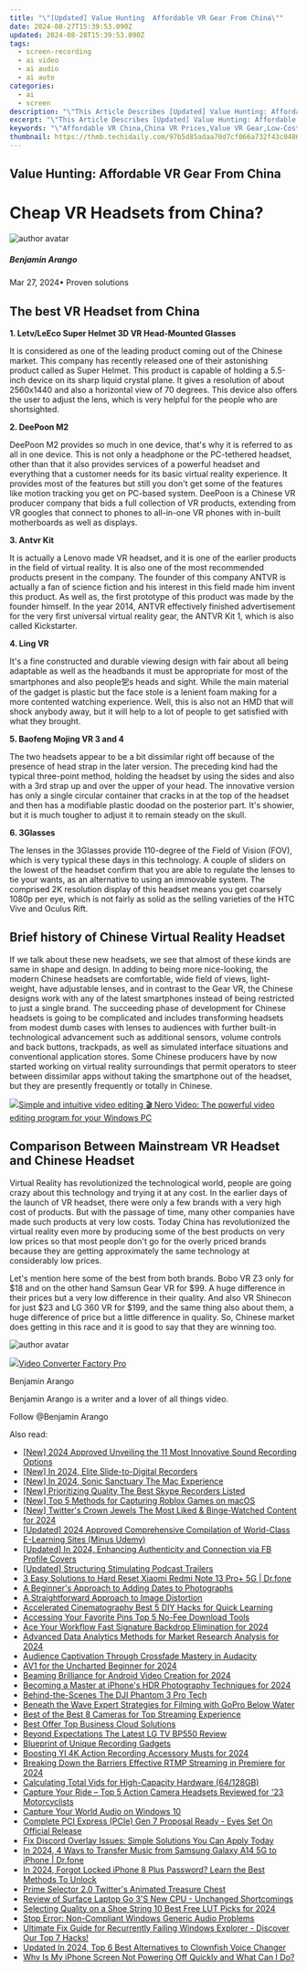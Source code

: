 ```yaml
---
title: "\"[Updated] Value Hunting  Affordable VR Gear From China\""
date: 2024-08-27T15:39:53.090Z
updated: 2024-08-28T15:39:53.090Z
tags: 
  - screen-recording
  - ai video
  - ai audio
  - ai auto
categories: 
  - ai
  - screen
description: "\"This Article Describes [Updated] Value Hunting: Affordable VR Gear From China\""
excerpt: "\"This Article Describes [Updated] Value Hunting: Affordable VR Gear From China\""
keywords: "\"Affordable VR China,China VR Prices,Value VR Gear,Low-Cost VR China,Cheap VR Headsets China,Budget VR Equipment China,Discounted Chinese VR\""
thumbnail: https://thmb.techidaily.com/97b5d85adaa70d7cf066a732f43c0486f51d36a4ba60d02434a07b91f944e872.jpg
---
```


## Value Hunting: Affordable VR Gear From China

# Cheap VR Headsets from China?

![author avatar](https://images.wondershare.com/filmora/article-images/benjamin-arango-author.jpg)

##### Benjamin Arango

 Mar 27, 2024• Proven solutions

## The best VR Headset from China

**1\. Letv/LeEco Super Helmet 3D VR Head-Mounted Glasses**

 It is considered as one of the leading product coming out of the Chinese market. This company has recently released one of their astonishing product called as Super Helmet. This product is capable of holding a 5.5-inch device on its sharp liquid crystal plane. It gives a resolution of about 2560x1440 and also a horizontal view of 70 degrees. This device also offers the user to adjust the lens, which is very helpful for the people who are shortsighted.

**2\. DeePoon M2**

 DeePoon M2 provides so much in one device, that's why it is referred to as all in one device. This is not only a headphone or the PC-tethered headset, other than that it also provides services of a powerful headset and everything that a customer needs for its basic virtual reality experience. It provides most of the features but still you don't get some of the features like motion tracking you get on PC-based system. DeePoon is a Chinese VR producer company that bids a full collection of VR products, extending from VR googles that connect to phones to all-in-one VR phones with in-built motherboards as well as displays.

**3\. Antvr Kit**

 It is actually a Lenovo made VR headset, and it is one of the earlier products in the field of virtual reality. It is also one of the most recommended products present in the company. The founder of this company ANTVR is actually a fan of science fiction and his interest in this field made him invent this product. As well as, the first prototype of this product was made by the founder himself. In the year 2014, ANTVR effectively finished advertisement for the very first universal virtual reality gear, the ANTVR Kit 1, which is also called Kickstarter.

**4\. Ling VR**

 It's a fine constructed and durable viewing design with fair about all being adaptable as well as the headbands it must be appropriate for most of the smartphones and also people乫s heads and sight. While the main material of the gadget is plastic but the face stole is a lenient foam making for a more contented watching experience. Well, this is also not an HMD that will shock anybody away, but it will help to a lot of people to get satisfied with what they brought.

**5\. Baofeng Mojing VR 3 and 4**

 The two headsets appear to be a bit dissimilar right off because of the presence of head strap in the later version. The preceding kind had the typical three-point method, holding the headset by using the sides and also with a 3rd strap up and over the upper of your head. The innovative version has only a single circular container that cracks in at the top of the headset and then has a modifiable plastic doodad on the posterior part. It's showier, but it is much tougher to adjust it to remain steady on the skull.

**6\. 3Glasses**

 The lenses in the 3Glasses provide 110-degree of the Field of Vision (FOV), which is very typical these days in this technology. A couple of sliders on the lowest of the headset confirm that you are able to regulate the lenses to tie your wants, as an alternative to using an immovable system. The comprised 2K resolution display of this headset means you get coarsely 1080p per eye, which is not fairly as solid as the selling varieties of the HTC Vive and Oculus Rift.

## Brief history of Chinese Virtual Reality Headset

 If we talk about these new headsets, we see that almost of these kinds are same in shape and design. In adding to being more nice-looking, the modern Chinese headsets are comfortable, wide field of views, light-weight, have adjustable lenses, and in contrast to the Gear VR, the Chinese designs work with any of the latest smartphones instead of being restricted to just a single brand. The succeeding phase of development for Chinese headsets is going to be complicated and includes transforming headsets from modest dumb cases with lenses to audiences with further built-in technological advancement such as additional sensors, volume controls and back buttons, trackpads, as well as simulated interface situations and conventional application stores. Some Chinese producers have by now started working on virtual reality surroundings that permit operators to steer between dissimilar apps without taking the smartphone out of the headset, but they are presently frequently or totally in Chinese.

<!-- affiliate ads begin -->
<a href="https://store.nero.com/order/checkout.php?PRODS=42296685&QTY=1&AFFILIATE=108875&CART=1"><img src="http://cdnwww.nero.com/nero-com-wAssets/img/banners/2022/video-pp/ScreenshotSlider/Nero-Video-Advanced-editing.JPG" border="0">Simple and intuitive video editing
🎬 Nero Video:
The powerful video editing program for your Windows PC</a>
<!-- affiliate ads end -->
## Comparison Between Mainstream VR Headset and Chinese Headset

 Virtual Reality has revolutionized the technological world, people are going crazy about this technology and trying it at any cost. In the earlier days of the launch of VR headset, there were only a few brands with a very high cost of products. But with the passage of time, many other companies have made such products at very low costs. Today China has revolutionized the virtual reality even more by producing some of the best products on very low prices so that most people don't go for the overly priced brands because they are getting approximately the same technology at considerably low prices.

 Let's mention here some of the best from both brands. Bobo VR Z3 only for $18 and on the other hand Samsun Gear VR for $99\. A huge difference in their prices but a very low difference in their quality. And also VR Shinecon for just $23 and LG 360 VR for $199, and the same thing also about them, a huge difference of price but a little difference in quality. So, Chinese market does getting in this race and it is good to say that they are winning too.

![author avatar](https://images.wondershare.com/filmora/article-images/benjamin-arango-author.jpg)

<!-- affiliate ads begin -->
<a href="https://secure.2checkout.com/order/checkout.php?PRODS=4537547&QTY=1&AFFILIATE=108875&CART=1"><img src="https://secure.avangate.com/images/merchant/4b0a0290ad7df100b77e86839989a75e/products/vcfpro.png" border="0">Video Converter Factory Pro</a>
<!-- affiliate ads end -->
Benjamin Arango

Benjamin Arango is a writer and a lover of all things video.

Follow @Benjamin Arango


<ins class="adsbygoogle"
     style="display:block"
     data-ad-format="autorelaxed"
     data-ad-client="ca-pub-7571918770474297"
     data-ad-slot="1223367746"></ins>



<ins class="adsbygoogle"
     style="display:block"
     data-ad-client="ca-pub-7571918770474297"
     data-ad-slot="8358498916"
     data-ad-format="auto"
     data-full-width-responsive="true"></ins>


<span class="atpl-alsoreadstyle">Also read:</span>
<div><ul>
<li><a href="https://screen-video-capture.techidaily.com/new-2024-approved-unveiling-the-11-most-innovative-sound-recording-options/"><u>[New] 2024 Approved  Unveiling the 11 Most Innovative Sound Recording Options</u></a></li>
<li><a href="https://desktop-recording.techidaily.com/new-in-2024-elite-slide-to-digital-recorders/"><u>[New] In 2024, Elite Slide-to-Digital Recorders</u></a></li>
<li><a href="https://video-capture.techidaily.com/new-in-2024-sonic-sanctuary-the-mac-experience/"><u>[New] In 2024, Sonic Sanctuary  The Mac Experience</u></a></li>
<li><a href="https://video-screen-grab.techidaily.com/new-prioritizing-quality-the-best-skype-recorders-listed/"><u>[New] Prioritizing Quality  The Best Skype Recorders Listed</u></a></li>
<li><a href="https://screen-mirroring-recording.techidaily.com/new-top-5-methods-for-capturing-roblox-games-on-macos/"><u>[New] Top 5 Methods for Capturing Roblox Games on macOS</u></a></li>
<li><a href="https://twitter-videos.techidaily.com/new-twitters-crown-jewels-the-most-liked-and-binge-watched-content-for-2024/"><u>[New] Twitter's Crown Jewels  The Most Liked & Binge-Watched Content for 2024</u></a></li>
<li><a href="https://screen-activity-recording.techidaily.com/updated-2024-approved-comprehensive-compilation-of-world-class-e-learning-sites-minus-udemy/"><u>[Updated] 2024 Approved  Comprehensive Compilation of World-Class E-Learning Sites (Minus Udemy)</u></a></li>
<li><a href="https://facebook-video-content.techidaily.com/updated-in-2024-enhancing-authenticity-and-connection-via-fb-profile-covers/"><u>[Updated] In 2024, Enhancing Authenticity and Connection via FB Profile Covers</u></a></li>
<li><a href="https://some-guidance.techidaily.com/updated-structuring-stimulating-podcast-trailers/"><u>[Updated] Structuring Stimulating Podcast Trailers</u></a></li>
<li><a href="https://phone-solutions.techidaily.com/3-easy-solutions-to-hard-reset-xiaomi-redmi-note-13-proplus-5g-drfone-by-drfone-reset-android-reset-android/"><u>3 Easy Solutions to Hard Reset Xiaomi Redmi Note 13 Pro+ 5G | Dr.fone</u></a></li>
<li><a href="https://fox-hovers.techidaily.com/a-beginners-approach-to-adding-dates-to-photographs/"><u>A Beginner's Approach to Adding Dates to Photographs</u></a></li>
<li><a href="https://fox-hovers.techidaily.com/a-straightforward-approach-to-image-distortion/"><u>A Straightforward Approach to Image Distortion</u></a></li>
<li><a href="https://fox-hovers.techidaily.com/accelerated-cinematography-best-5-diy-hacks-for-quick-learning/"><u>Accelerated Cinematography  Best 5 DIY Hacks for Quick Learning</u></a></li>
<li><a href="https://fox-hovers.techidaily.com/accessing-your-favorite-pins-top-5-no-fee-download-tools/"><u>Accessing Your Favorite Pins  Top 5 No-Fee Download Tools</u></a></li>
<li><a href="https://fox-hovers.techidaily.com/ace-your-workflow-fast-signature-backdrop-elimination-for-2024/"><u>Ace Your Workflow  Fast Signature Backdrop Elimination for 2024</u></a></li>
<li><a href="https://fox-hovers.techidaily.com/advanced-data-analytics-methods-for-market-research-analysis-for-2024/"><u>Advanced Data Analytics Methods for Market Research Analysis for 2024</u></a></li>
<li><a href="https://fox-hovers.techidaily.com/audience-captivation-through-crossfade-mastery-in-audacity/"><u>Audience Captivation Through Crossfade Mastery in Audacity</u></a></li>
<li><a href="https://fox-hovers.techidaily.com/av1-for-the-uncharted-beginner-for-2024/"><u>AV1 for the Uncharted Beginner for 2024</u></a></li>
<li><a href="https://fox-hovers.techidaily.com/beaming-brilliance-for-android-video-creation-for-2024/"><u>Beaming Brilliance for Android Video Creation for 2024</u></a></li>
<li><a href="https://fox-hovers.techidaily.com/becoming-a-master-at-iphones-hdr-photography-techniques-for-2024/"><u>Becoming a Master at iPhone's HDR Photography Techniques for 2024</u></a></li>
<li><a href="https://fox-hovers.techidaily.com/behind-the-scenes-the-dji-phantom-3-pro-tech/"><u>Behind-the-Scenes  The DJI Phantom 3 Pro Tech</u></a></li>
<li><a href="https://fox-hovers.techidaily.com/beneath-the-wave-expert-strategies-for-filming-with-gopro-below-water/"><u>Beneath the Wave  Expert Strategies for Filming with GoPro Below Water</u></a></li>
<li><a href="https://fox-hovers.techidaily.com/best-of-the-best-8-cameras-for-top-streaming-experience/"><u>Best of the Best  8 Cameras for Top Streaming Experience</u></a></li>
<li><a href="https://fox-hovers.techidaily.com/best-offer-top-business-cloud-solutions/"><u>Best Offer  Top Business Cloud Solutions</u></a></li>
<li><a href="https://fox-hovers.techidaily.com/beyond-expectations-the-latest-lg-tv-bp550-review/"><u>Beyond Expectations  The Latest LG TV BP550 Review</u></a></li>
<li><a href="https://fox-hovers.techidaily.com/blueprint-of-unique-recording-gadgets/"><u>Blueprint of Unique Recording Gadgets</u></a></li>
<li><a href="https://fox-hovers.techidaily.com/boosting-yi-4k-action-recording-accessory-musts-for-2024/"><u>Boosting YI 4K Action Recording  Accessory Musts for 2024</u></a></li>
<li><a href="https://fox-hovers.techidaily.com/breaking-down-the-barriers-effective-rtmp-streaming-in-premiere-for-2024/"><u>Breaking Down the Barriers  Effective RTMP Streaming in Premiere for 2024</u></a></li>
<li><a href="https://fox-hovers.techidaily.com/calculating-total-vids-for-high-capacity-hardware-64128gb/"><u>Calculating Total Vids for High-Capacity Hardware (64/128GB)</u></a></li>
<li><a href="https://fox-hovers.techidaily.com/capture-your-ride-top-5-action-camera-headsets-reviewed-for-23-motorcyclists/"><u>Capture Your Ride – Top 5 Action Camera Headsets Reviewed for '23 Motorcyclists</u></a></li>
<li><a href="https://fox-hovers.techidaily.com/capture-your-world-audio-on-windows-10/"><u>Capture Your World  Audio on Windows 10</u></a></li>
<li><a href="https://hardware-updates.techidaily.com/complete-pci-express-pcie-gen-7-proposal-ready-eyes-set-on-official-release/"><u>Complete PCI Express (PCIe) Gen 7 Proposal Ready - Eyes Set On Official Release</u></a></li>
<li><a href="https://program-issues.techidaily.com/1722999375878-fix-discord-overlay-issues-simple-solutions-you-can-apply-today/"><u>Fix Discord Overlay Issues: Simple Solutions You Can Apply Today</u></a></li>
<li><a href="https://android-transfer.techidaily.com/in-2024-4-ways-to-transfer-music-from-samsung-galaxy-a14-5g-to-iphone-drfone-by-drfone-transfer-from-android-transfer-from-android/"><u>In 2024, 4 Ways to Transfer Music from Samsung Galaxy A14 5G to iPhone | Dr.fone</u></a></li>
<li><a href="https://ios-unlock.techidaily.com/in-2024-forgot-locked-iphone-8-plus-password-learn-the-best-methods-to-unlock-by-drfone-ios/"><u>In 2024, Forgot Locked iPhone 8 Plus Password? Learn the Best Methods To Unlock</u></a></li>
<li><a href="https://twitter-clips.techidaily.com/prime-selector-20-twitters-animated-treasure-chest/"><u>Prime Selector 2.0  Twitter's Animated Treasure Chest</u></a></li>
<li><a href="https://win11.techidaily.com/review-of-surface-laptop-go-3s-new-cpu-unchanged-shortcomings/"><u>Review of Surface Laptop Go 3'S New CPU - Unchanged Shortcomings</u></a></li>
<li><a href="https://extra-skills.techidaily.com/selecting-quality-on-a-shoe-string-10-best-free-lut-picks-for-2024/"><u>Selecting Quality on a Shoe String  10 Best Free LUT Picks for 2024</u></a></li>
<li><a href="https://windows11.techidaily.com/stop-error-non-compliant-windows-generic-audio-problems/"><u>Stop Error: Non-Compliant Windows Generic Audio Problems</u></a></li>
<li><a href="https://win-forum.techidaily.com/1722915311245-ultimate-fix-guide-for-recurrently-failing-windows-explorer-discover-our-top-7-hacks/"><u>Ultimate Fix Guide for Recurrently Failing Windows Explorer - Discover Our Top 7 Hacks!</u></a></li>
<li><a href="https://ai-video-editing.techidaily.com/updated-in-2024-top-6-best-alternatives-to-clownfish-voice-changer/"><u>Updated In 2024, Top 6 Best Alternatives to Clownfish Voice Changer</u></a></li>
<li><a href="https://fox-that.techidaily.com/why-is-my-iphone-screen-not-powering-off-quickly-and-what-can-i-do/"><u>Why Is My iPhone Screen Not Powering Off Quickly and What Can I Do?</u></a></li>
</ul></div>
